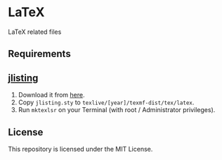 # LaTeX
LaTeX related files

## Requirements
## [jlisting](https://osdn.net/projects/mytexpert/downloads/26068/jlisting.sty.bz2/)
1. Download it from [here](https://osdn.net/projects/mytexpert/downloads/26068/jlisting.sty.bz2/).
2. Copy `jlisting.sty` to `texlive/[year]/texmf-dist/tex/latex`.
3. Run `mktexlsr` on your Terminal (with root / Administrator privileges).


## License
This repository is licensed under the MIT License.
